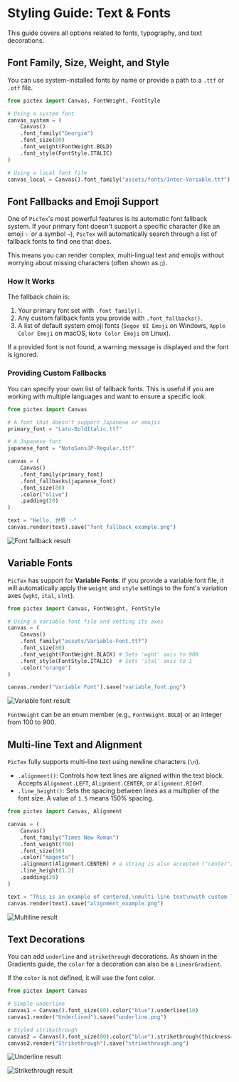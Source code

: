 # Styling Guide: Text & Fonts

This guide covers all options related to fonts, typography, and text decorations.

## Font Family, Size, Weight, and Style

You can use system-installed fonts by name or provide a path to a `.ttf` or `.otf` file.

```python
from pictex import Canvas, FontWeight, FontStyle

# Using a system font
canvas_system = (
    Canvas()
    .font_family("Georgia")
    .font_size(80)
    .font_weight(FontWeight.BOLD)
    .font_style(FontStyle.ITALIC)
)

# Using a local font file
canvas_local = Canvas().font_family("assets/fonts/Inter-Variable.ttf").font_size(80)
```

## Font Fallbacks and Emoji Support

One of `PicTex`'s most powerful features is its automatic font fallback system. If your primary font doesn't support a specific character (like an emoji `✨` or a symbol `→`), `PicTex` will automatically search through a list of fallback fonts to find one that does.

This means you can render complex, multi-lingual text and emojis without worrying about missing characters (often shown as `□`).

### How It Works

The fallback chain is:
1.  Your primary font set with `.font_family()`.
2.  Any custom fallback fonts you provide with `.font_fallbacks()`.
3.  A list of default system emoji fonts (`Segoe UI Emoji` on Windows, `Apple Color Emoji` on macOS, `Noto Color Emoji` on Linux).

If a provided font is not found, a warning message is displayed and the font is ignored.

### Providing Custom Fallbacks

You can specify your own list of fallback fonts. This is useful if you are working with multiple languages and want to ensure a specific look.

```python
from pictex import Canvas

# A font that doesn't support Japanese or emojis
primary_font = "Lato-BoldItalic.ttf" 

# A Japanese font
japanese_font = "NotoSansJP-Regular.ttf"

canvas = (
    Canvas()
    .font_family(primary_font)
    .font_fallbacks(japanese_font)
    .font_size(80)
    .color("olive")
    .padding(20)
)

text = "Hello, 世界 ✨"
canvas.render(text).save("font_fallback_example.png")
```

![Font fallback result](https://res.cloudinary.com/dlvnbnb9v/image/upload/v1753831766/text-0_nxafcr.png)

## Variable Fonts

`PicTex` has support for **Variable Fonts**. If you provide a variable font file, it will automatically apply the `weight` and `style` settings to the font's variation axes (`wght`, `ital`, `slnt`).

```python
from pictex import Canvas, FontWeight, FontStyle

# Using a variable font file and setting its axes
canvas = (
    Canvas()
    .font_family("assets/Variable-Font.ttf")
    .font_size(80)
    .font_weight(FontWeight.BLACK) # Sets 'wght' axis to 900
    .font_style(FontStyle.ITALIC)  # Sets 'ital' axis to 1
    .color("orange")
)

canvas.render("Variable Font").save("variable_font.png")
```

![Variable font result](https://res.cloudinary.com/dlvnbnb9v/image/upload/v1753831766/text-1_grcdal.png)

`FontWeight` can be an enum member (e.g., `FontWeight.BOLD`) or an integer from 100 to 900.

## Multi-line Text and Alignment

`PicTex` fully supports multi-line text using newline characters (`\n`).

-   `.alignment()`: Controls how text lines are aligned within the text block. Accepts `Alignment.LEFT`, `Alignment.CENTER`, or `Alignment.RIGHT`.
-   `.line_height()`: Sets the spacing between lines as a multiplier of the font size. A value of `1.5` means 150% spacing.

```python
from pictex import Canvas, Alignment

canvas = (
    Canvas()
    .font_family("Times New Roman")
    .font_weight(700)
    .font_size(50)
    .color("magenta")
    .alignment(Alignment.CENTER) # a string is also accepted ("center")
    .line_height(1.2)
    .padding(20)
)

text = "This is an example of centered,\nmulti-line text\nwith custom line spacing."
canvas.render(text).save("alignment_example.png")
```

![Multiline result](https://res.cloudinary.com/dlvnbnb9v/image/upload/v1753831767/text-2_tvcdeh.png)

## Text Decorations

You can add `underline` and `strikethrough` decorations. As shown in the Gradients guide, the `color` for a decoration can also be a `LinearGradient`.

If the `color` is not defined, it will use the font color.

```python
from pictex import Canvas

# Simple underline
canvas1 = Canvas().font_size(80).color("blue").underline(10)
canvas1.render("Underlined").save("underline.png")

# Styled strikethrough
canvas2 = Canvas().font_size(80).color("blue").strikethrough(thickness=10, color="red")
canvas2.render("Strikethrough").save("strikethrough.png")
```

![Underline result](https://res.cloudinary.com/dlvnbnb9v/image/upload/v1753831766/text-3-u_fviyjk.png)


![Strikethrough result](https://res.cloudinary.com/dlvnbnb9v/image/upload/v1753831766/text-3-s_kkvrl8.png)
